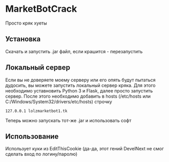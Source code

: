 # MarketBotCrack
Просто кряк хуеты

## Установка
Скачать и запустить .jar файл, если крашится - перезапустить

## Локальный сервер
Если вы не доверяете моему серверу или его опять будут пытаться дудосить, вы можете запустить локальный сервер кряка. Для этого необходимо уставновить Python 3 и Flask, далее просто запустить сервер. После этого необходимо добавить в hosts (/etc/hosts или C:/Windows/System32/drivers/etc/hosts) строчку 

```127.0.0.1 lolzmarketbot1.tk```

Теперь можно запускать тот-же .jar и использовать софт

## Использование
Использует куки из EditThisCookie (да-да, этот гений DevelNext не смог сделать вход по логину/паролю)
